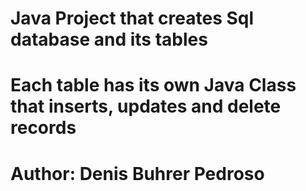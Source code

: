# 
# Java Project that creates Sql database and its tables
# Each table has its own Java Class that inserts, updates and delete records
# 
# Author: Denis Buhrer Pedroso
#